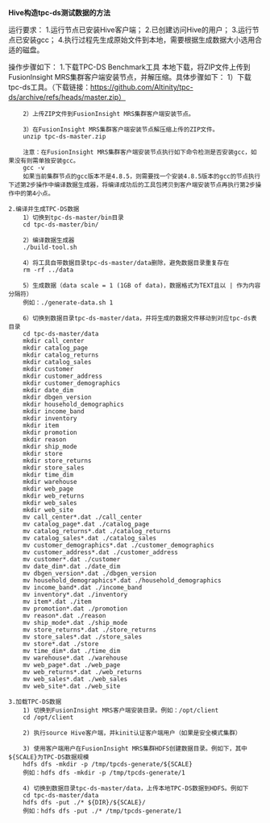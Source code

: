 **Hive构造tpc-ds测试数据的方法**

运行要求：
    1.运行节点已安装Hive客户端；
    2.已创建访问Hive的用户；
    3.运行节点已安装gcc；
    4.执行过程先生成原始文件到本地，需要根据生成数据大小选用合适的磁盘。

操作步骤如下：
    1.下载TPC-DS Benchmark工具
        本地下载，将ZIP文件上传到FusionInsight MRS集群客户端安装节点，并解压缩。具体步骤如下：
        1）下载tpc-ds工具。（下载链接：https://github.com/Altinity/tpc-ds/archive/refs/heads/master.zip）

        2）上传ZIP文件到FusionInsight MRS集群客户端安装节点。
    
        3）在FusionInsight MRS集群客户端安装节点解压缩上传的ZIP文件。
        unzip tpc-ds-master.zip
    
        注意：在FusionInsight MRS集群客户端安装节点执行如下命令检测是否安装gcc，如果没有则需单独安装gcc。
        gcc -v
        如果当前集群节点的gcc版本不是4.8.5，则需要找一个安装4.8.5版本的gcc的节点执行下述第2步操作中编译数据生成器，将编译成功后的工具包拷贝到客户端安装节点再执行第2步操作中的第4小点。
    
    2.编译并生成TPC-DS数据
        1）切换到tpc-ds-master/bin目录
        cd tpc-ds-master/bin/
    
        2）编译数据生成器
        ./build-tool.sh
    
        4）将工具自带数据目录tpc-ds-master/data删除，避免数据目录重复存在
        rm -rf ../data
    
        5）生成数据（data scale = 1 (1GB of data)，数据格式为TEXT且以 | 作为内容分隔符）
        例如：./generate-data.sh 1
    
        6）切换到数据目录tpc-ds-master/data，并将生成的数据文件移动到对应tpc-ds表目录
        cd tpc-ds-master/data
        mkdir call_center
        mkdir catalog_page
        mkdir catalog_returns
        mkdir catalog_sales
        mkdir customer
        mkdir customer_address
        mkdir customer_demographics
        mkdir date_dim
        mkdir dbgen_version
        mkdir household_demographics
        mkdir income_band
        mkdir inventory
        mkdir item
        mkdir promotion
        mkdir reason
        mkdir ship_mode
        mkdir store
        mkdir store_returns
        mkdir store_sales
        mkdir time_dim
        mkdir warehouse
        mkdir web_page
        mkdir web_returns
        mkdir web_sales
        mkdir web_site
        mv call_center*.dat ./call_center
        mv catalog_page*.dat ./catalog_page
        mv catalog_returns*.dat ./catalog_returns
        mv catalog_sales*.dat ./catalog_sales
        mv customer_demographics*.dat ./customer_demographics
        mv customer_address*.dat ./customer_address
        mv customer*.dat ./customer
        mv date_dim*.dat ./date_dim
        mv dbgen_version*.dat ./dbgen_version
        mv household_demographics*.dat ./household_demographics
        mv income_band*.dat ./income_band
        mv inventory*.dat ./inventory
        mv item*.dat ./item
        mv promotion*.dat ./promotion
        mv reason*.dat ./reason
        mv ship_mode*.dat ./ship_mode
        mv store_returns*.dat ./store_returns
        mv store_sales*.dat ./store_sales
        mv store*.dat ./store
        mv time_dim*.dat ./time_dim
        mv warehouse*.dat ./warehouse
        mv web_page*.dat ./web_page
        mv web_returns*.dat ./web_returns
        mv web_sales*.dat ./web_sales
        mv web_site*.dat ./web_site
    
    3.加载TPC-DS数据
        1) 切换到FusionInsight MRS客户端安装目录。例如：/opt/client
        cd /opt/client
    
        2) 执行source Hive客户端，并kinit认证客户端用户（如果是安全模式集群）
    
        3) 使用客户端用户在FusionInsight MRS集群HDFS创建数据目录。例如下，其中${SCALE}为TPC-DS数据规模
        hdfs dfs -mkdir -p /tmp/tpcds-generate/${SCALE}
        例如：hdfs dfs -mkdir -p /tmp/tpcds-generate/1
    
        4) 切换到数据目录tpc-ds-master/data，上传本地TPC-DS数据到HDFS。例如下
        cd tpc-ds-master/data
        hdfs dfs -put ./* ${DIR}/${SCALE}/
        例如：hdfs dfs -put ./* /tmp/tpcds-generate/1
